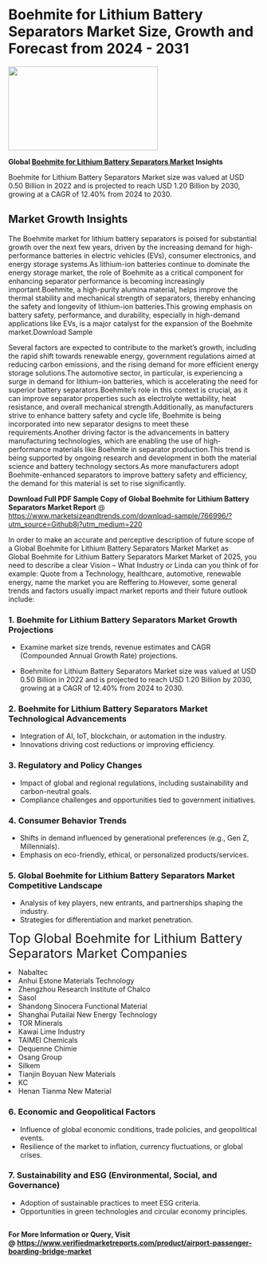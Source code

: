 <H1>Boehmite for Lithium Battery Separators Market Size, Growth and Forecast from 2024 - 2031</H1><img class="aligncenter size-medium wp-image-584254" src="https://thirdeyenews.in/wp-content/uploads/2024/09/Global-Market-Research-300x168.jpeg" alt="" width="300" height="168" /><p><strong>Global&nbsp;<a href="https://www.marketsizeandtrends.com/download-sample/766996/?utm_source=Github8j?utm_medium=220">Boehmite for Lithium Battery Separators Market</a> Insights</strong></p><p>Boehmite for Lithium Battery Separators Market size was valued at USD 0.50 Billion in 2022 and is projected to reach USD 1.20 Billion by 2030, growing at a CAGR of 12.40% from 2024 to 2030.</p><p><h2>Market Growth Insights</h2> <p>The Boehmite market for lithium battery separators is poised for substantial growth over the next few years, driven by the increasing demand for high-performance batteries in electric vehicles (EVs), consumer electronics, and energy storage systems.As lithium-ion batteries continue to dominate the energy storage market, the role of Boehmite as a critical component for enhancing separator performance is becoming increasingly important.Boehmite, a high-purity alumina material, helps improve the thermal stability and mechanical strength of separators, thereby enhancing the safety and longevity of lithium-ion batteries.This growing emphasis on battery safety, performance, and durability, especially in high-demand applications like EVs, is a major catalyst for the expansion of the Boehmite market.Download Sample</p> <p>Several factors are expected to contribute to the market’s growth, including the rapid shift towards renewable energy, government regulations aimed at reducing carbon emissions, and the rising demand for more efficient energy storage solutions.The automotive sector, in particular, is experiencing a surge in demand for lithium-ion batteries, which is accelerating the need for superior battery separators.Boehmite’s role in this context is crucial, as it can improve separator properties such as electrolyte wettability, heat resistance, and overall mechanical strength.Additionally, as manufacturers strive to enhance battery safety and cycle life, Boehmite is being incorporated into new separator designs to meet these requirements.Another driving factor is the advancements in battery manufacturing technologies, which are enabling the use of high-performance materials like Boehmite in separator production.This trend is being supported by ongoing research and development in both the material science and battery technology sectors.As more manufacturers adopt Boehmite-enhanced separators to improve battery safety and efficiency, the demand for this material is set to rise significantly.</p><p><span class=""><strong>Download Full PDF Sample Copy of Global Boehmite for Lithium Battery Separators Market Report</strong> @ <a href="https://www.marketsizeandtrends.com/download-sample/766996/?utm_source=Github8j?utm_medium=220" target="_blank">https://www.marketsizeandtrends.com/download-sample/766996/?utm_source=Github8j?utm_medium=220</a></span></p><p>In order to make an accurate and perceptive description of future scope of a Global&nbsp;Boehmite for Lithium Battery Separators Market Market as Global&nbsp;Boehmite for Lithium Battery Separators Market Market of 2025, you need to describe a clear Vision &ndash; What Industry or Linda can you think of for example: Quote from a Technology, healthcare, automotive, renewable energy, name the market you are Reffering to.However, some general trends and factors usually impact market reports and their future outlook include:</p><h3>1.&nbsp;<strong>Boehmite for Lithium Battery Separators Market Growth Projections</strong></h3><ul><li>Examine market size trends, revenue estimates and CAGR (Compounded Annual Growth Rate) projections.</li><li><p>Boehmite for Lithium Battery Separators Market size was valued at USD 0.50 Billion in 2022 and is projected to reach USD 1.20 Billion by 2030, growing at a CAGR of 12.40% from 2024 to 2030.</p></li></ul><h3>2.&nbsp;<strong>Boehmite for Lithium Battery Separators Market Technological Advancements</strong></h3><ul><li>Integration of AI, IoT, blockchain, or automation in the industry.</li><li>Innovations driving cost reductions or improving efficiency.</li></ul><h3>3.&nbsp;<strong>Regulatory and Policy Changes</strong></h3><ul><li>Impact of global and regional regulations, including sustainability and carbon-neutral goals.</li><li>Compliance challenges and opportunities tied to government initiatives.</li></ul><h3>4.&nbsp;<strong>Consumer Behavior Trends</strong></h3><ul><li>Shifts in demand influenced by generational preferences (e.g., Gen Z, Millennials).</li><li>Emphasis on eco-friendly, ethical, or personalized products/services.</li></ul><h3>5.&nbsp;<strong>Global Boehmite for Lithium Battery Separators Market Competitive Landscape</strong></h3><ul><li>Analysis of key players, new entrants, and partnerships shaping the industry.</li><li>Strategies for differentiation and market penetration.</li></ul><p data-pm-slice="1 1 []"><span style="color: inherit; font-family: inherit; font-size: 25px;">Top Global Boehmite for Lithium Battery Separators Market Companies</span></p><div class="" data-test-id=""><p><li>Nabaltec</li><li> Anhui Estone Materials Technology</li><li> Zhengzhou Research Institute of Chalco</li><li> Sasol</li><li> Shandong Sinocera Functional Material</li><li> Shanghai Putailai New Energy Technology</li><li> TOR Minerals</li><li> Kawai Lime Industry</li><li> TAIMEI Chemicals</li><li> Dequenne Chimie</li><li> Osang Group</li><li> Silkem</li><li> Tianjin Boyuan New Materials</li><li> KC</li><li> Henan Tianma New Material</li></p></div><h3>6.&nbsp;<strong>Economic and Geopolitical Factors</strong></h3><ul><li>Influence of global economic conditions, trade policies, and geopolitical events.</li><li>Resilience of the market to inflation, currency fluctuations, or global crises.</li></ul><h3>7.&nbsp;<strong>Sustainability and ESG (Environmental, Social, and Governance)</strong></h3><ul><li>Adoption of sustainable practices to meet ESG criteria.</li><li>Opportunities in green technologies and circular economy principles.</li></ul><h2><strong style="font-size: 14px;">For More Information or Query, Visit @&nbsp;</strong><a style="background-color: #ffffff; font-size: 14px;" href="https://www.marketsizeandtrends.com/report/boehmite-for-lithium-battery-separators-market/" target="_blank">https://www.verifiedmarketreports.com/product/airport-passenger-boarding-bridge-market</a></h2>